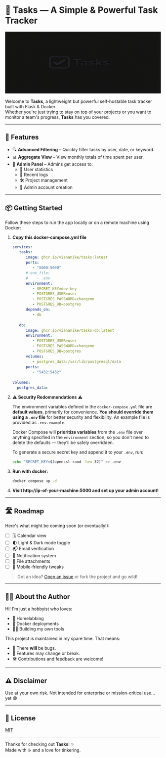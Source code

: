 # 📝 Tasks — A Simple & Powerful Task Tracker

<div align="center">
  <img src="Logo/horizontal.png" alt="App Logo" width="600" height="200"/>
</div>

Welcome to **Tasks**, a lightweight but powerful self-hostable task tracker built with Flask & Docker.  
Whether you're just trying to stay on top of your projects or you want to monitor a team's progress, **Tasks** has you covered.

---

## 🚀 Features

- 🔍 **Advanced Filtering** – Quickly filter tasks by user, date, or keyword.
- 📊 **Aggregate View** – View monthly totals of time spent per user.
- 👑 **Admin Panel** – Admins get access to:
  - 🧠 User statistics
  - 📜 Recent logs
  - 🛠 Project management
  - 👥 Admin account creation

---

## 📦 Getting Started

Follow these steps to run the app locally or on a remote machine using Docker:

1. **Copy this docker-compose.yml file**  
   ```yaml
   services:
      tasks:
         image: ghcr.io/viananike/tasks:latest
         ports:
            - "5000:5000"
         # env_file:
         #    - .env
         environment:
            - SECRET_KEY=dev-key
            - POSTGRES_USER=user
            - POSTGRES_PASSWORD=changeme
            - POSTGRES_DB=postgres
         depends_on:
            - db

      db:
         image: ghcr.io/viananike/tasks-db:latest
         environment:
            - POSTGRES_USER=user
            - POSTGRES_PASSWORD=changeme
            - POSTGRES_DB=postgres
         volumes:
            - postgres_data:/var/lib/postgresql/data
         ports:
            - "5432:5432"

   volumes:
     postgres_data:
   ```
2. ⚠️ **Security Redommendations** ⚠️

   The environment variables defined in the `docker-compose.yml` file are **default values**, primarily for convenience. **You should override them using a `.env` file** for better security and flexibility. An example file is provided as `.env.example`.

   Docker Compose will **prioritize variables** from the `.env` file over anything specified in the `environment` section, so you don't need to delete the defaults — they’ll be safely overridden.

   To generate a secure secret key and append it to your `.env`, run:

   ```bash
   echo "SECRET_KEY=$(openssl rand -hex 32)" >> .env
   ```


3. **Run with docker:**
   ```bash
   docker compose up -d
   ```
4. **Visit http://ip-of-your-machine:5000 and set up your admin account!**

---

## 🛣 Roadmap

Here's what might be coming soon (or eventually!):

- [ ] 🗓️ Calendar view
- [ ] 🌓 Light & Dark mode toggle
- [ ] 📬 Email verification
- [ ] 🔔 Notification system
- [ ] 📎 File attachments
- [ ] 📱 Mobile-friendly tweaks

> Got an idea? [Open an issue](https://github.com/viananike/tasks/issues) or fork the project and go wild!

---

## 👨‍💻 About the Author

Hi! I'm just a hobbyist who loves:
- 🏡 Homelabbing  
- 🐳 Docker deployments  
- 👨‍💻 Building my own tools  

This project is maintained in my spare time. That means:
- 🐞 There **will** be bugs.  
- 🧪 Features may change or break.  
- 🛠️ Contributions and feedback are welcome!

---

## ⚠️ Disclaimer

Use at your own risk. Not intended for enterprise or mission-critical use... yet 😅

---

## 🧾 License

[MIT](LICENSE)

---

Thanks for checking out **Tasks**! ✨  
Made with ☕ and a love for tinkering.
